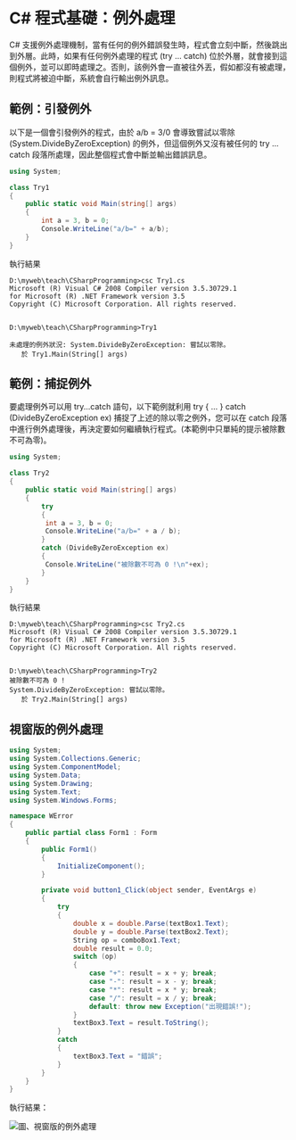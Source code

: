 # C# 程式基礎：例外處理

C# 支援例外處理機制，當有任何的例外錯誤發生時，程式會立刻中斷，然後跳出到外層。此時，如果有任何例外處理的程式 (try ... catch) 位於外層，就會接到這個例外，並可以即時處理之。否則，該例外會一直被往外丟，假如都沒有被處理，則程式將被迫中斷，系統會自行輸出例外訊息。

## 範例：引發例外

以下是一個會引發例外的程式，由於 a/b = 3/0 會導致嘗試以零除 (System.DivideByZeroException) 的例外，但這個例外又沒有被任何的 try ... catch 段落所處理，因此整個程式會中斷並輸出錯誤訊息。

```CS
using System;

class Try1
{
    public static void Main(string[] args)
    {
    	int a = 3, b = 0;
    	Console.WriteLine("a/b=" + a/b);
    }
}
```

執行結果

```
D:\myweb\teach\CSharpProgramming>csc Try1.cs
Microsoft (R) Visual C# 2008 Compiler version 3.5.30729.1
for Microsoft (R) .NET Framework version 3.5
Copyright (C) Microsoft Corporation. All rights reserved.


D:\myweb\teach\CSharpProgramming>Try1

未處理的例外狀況: System.DivideByZeroException: 嘗試以零除。
   於 Try1.Main(String[] args)
```

## 範例：捕捉例外


要處理例外可以用 try...catch 語句，以下範例就利用 try { ... } catch  (DivideByZeroException ex) 捕捉了上述的除以零之例外，您可以在 catch 段落中進行例外處理後，再決定要如何繼續執行程式。(本範例中只單純的提示被除數不可為零)。

```CS
using System;

class Try2
{
    public static void Main(string[] args)
    {
    	try
    	{
    	 int a = 3, b = 0;
    	 Console.WriteLine("a/b=" + a / b);
    	}
    	catch (DivideByZeroException ex)
    	{
    	 Console.WriteLine("被除數不可為 0 !\n"+ex);
    	}
    }
}
```

執行結果

```
D:\myweb\teach\CSharpProgramming>csc Try2.cs
Microsoft (R) Visual C# 2008 Compiler version 3.5.30729.1
for Microsoft (R) .NET Framework version 3.5
Copyright (C) Microsoft Corporation. All rights reserved.


D:\myweb\teach\CSharpProgramming>Try2
被除數不可為 0 !
System.DivideByZeroException: 嘗試以零除。
   於 Try2.Main(String[] args)
```

## 視窗版的例外處理

```CS
using System;
using System.Collections.Generic;
using System.ComponentModel;
using System.Data;
using System.Drawing;
using System.Text;
using System.Windows.Forms;

namespace WError
{
    public partial class Form1 : Form
    {
        public Form1()
        {
            InitializeComponent();
        }

        private void button1_Click(object sender, EventArgs e)
        {
            try
            {
                double x = double.Parse(textBox1.Text);
                double y = double.Parse(textBox2.Text);
                String op = comboBox1.Text;
                double result = 0.0;
                switch (op)
                {
                    case "+": result = x + y; break;
                    case "-": result = x - y; break;
                    case "*": result = x * y; break;
                    case "/": result = x / y; break;
                    default: throw new Exception("出現錯誤!");
                }
                textBox3.Text = result.ToString();
            }
            catch
            {
                textBox3.Text = "錯誤";
            }
        }
    }
}
```

執行結果：

![圖、視窗版的例外處理](WinErrorRun.png)
